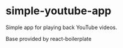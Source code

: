# simple-youtube-app

Simple app for playing back YouTube videos.

Base provided by react-boilerplate
